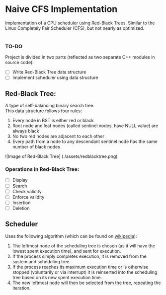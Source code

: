 # Naive CFS Implementation

Implementation of a CPU scheduler using Red-Black Trees. Similar to the Linux Completely Fair Scheduler (CFS), but not nearly as optimized. <br><br>

### TO-DO
Project is divided in two parts (reflected as two separate C++ modules in source code):
- [ ] Write Red-Black Tree data structure
- [ ] Implement scheduler using data structure

## Red-Black Tree:
A type of self-balancing binary search tree. <br>
This data structure follows four rules:
1. Every node in BST is either red or black 
2. Root node and leaf nodes (called sentinel nodes, have NULL value) are always black
3. No two red nodes are adjacent to each other
4. Every path from a node to any descendant sentinel node has the same number of black nodes

![Image of Red-Black Tree] 
(./assets/redblacktree.png)

### Operations in Red-Black Tree:
- [ ] Display
- [ ] Search
- [ ] Check validity
- [ ] Enforce validity
- [ ] Insertion
- [ ] Deletion

## Scheduler
Uses the following algorithm (which can be found on [wikipedia](https://en.wikipedia.org/wiki/Completely_Fair_Scheduler#Algorithm)):
1. The leftmost node of the scheduling tree is chosen (as it will have the lowest spent execution time), and sent for execution.
2. If the process simply completes execution, it is removed from the system and scheduling tree.
3. If the process reaches its maximum execution time or is otherwise stopped (voluntarily or via interrupt) it is reinserted into the scheduling tree based on its new spent execution time.
4. The new leftmost node will then be selected from the tree, repeating the iteration.